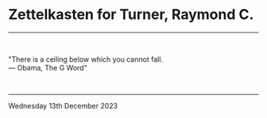 # Zettelkasten for Turner, Raymond C.

---

</br>

"There is a ceiling below which you cannot fall.\
  ― Obama, The G Word"

</br>

---
Wednesday 13th December 2023
